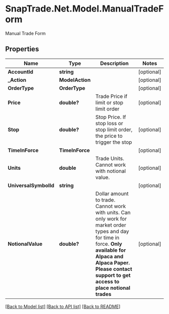 # SnapTrade.Net.Model.ManualTradeForm
Manual Trade Form

## Properties

Name | Type | Description | Notes
------------ | ------------- | ------------- | -------------
**AccountId** | **string** |  | [optional] 
**_Action** | **ModelAction** |  | [optional] 
**OrderType** | **OrderType** |  | [optional] 
**Price** | **double?** | Trade Price if limit or stop limit order | [optional] 
**Stop** | **double?** | Stop Price. If stop loss or stop limit order, the price to trigger the stop | [optional] 
**TimeInForce** | **TimeInForce** |  | [optional] 
**Units** | **double** | Trade Units. Cannot work with notional value. | [optional] 
**UniversalSymbolId** | **string** |  | [optional] 
**NotionalValue** | **double?** | Dollar amount to trade. Cannot work with units. Can only work for market order types and day for time in force. **Only available for Alpaca and Alpaca Paper. Please contact support to get access to place notional trades** | [optional] 

[[Back to Model list]](../README.md#documentation-for-models) [[Back to API list]](../README.md#documentation-for-api-endpoints) [[Back to README]](../README.md)

